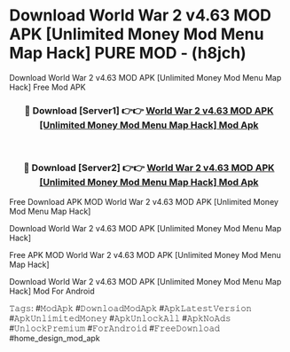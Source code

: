 # Download World War 2 v4.63 MOD APK [Unlimited Money Mod Menu Map Hack] PURE MOD - (h8jch)
Download World War 2 v4.63 MOD APK [Unlimited Money Mod Menu Map Hack] Free Mod APK

<div align="center">
<h3>🔴 Download [Server1] 👉👉 <a href="https://apk-comot.site?title=World_War_2_v4.63_MOD_APK_[Unlimited_Money_Mod_Menu_Map_Hack]">World War 2 v4.63 MOD APK [Unlimited Money Mod Menu Map Hack] Mod Apk</a></h3><br>

<h3>🔴 Download [Server2] 👉👉 <a href="https://apk-comot.site?title=World_War_2_v4.63_MOD_APK_[Unlimited_Money_Mod_Menu_Map_Hack]">World War 2 v4.63 MOD APK [Unlimited Money Mod Menu Map Hack] Mod Apk</a></h3>
</div>


Free Download APK MOD World War 2 v4.63 MOD APK [Unlimited Money Mod Menu Map Hack]

Download World War 2 v4.63 MOD APK [Unlimited Money Mod Menu Map Hack] 

Free APK MOD World War 2 v4.63 MOD APK [Unlimited Money Mod Menu Map Hack] 

Download World War 2 v4.63 MOD APK [Unlimited Money Mod Menu Map Hack] Mod For Android

𝚃𝚊𝚐𝚜: #𝙼𝚘𝚍𝙰𝚙𝚔 #𝙳𝚘𝚠𝚗𝚕𝚘𝚊𝚍𝙼𝚘𝚍𝙰𝚙𝚔 #𝙰𝚙𝚔𝙻𝚊𝚝𝚎𝚜𝚝𝚅𝚎𝚛𝚜𝚒𝚘𝚗 #𝙰𝚙𝚔𝚄𝚗𝚕𝚒𝚖𝚒𝚝𝚎𝚍𝙼𝚘𝚗𝚎𝚢 #𝙰𝚙𝚔𝚄𝚗𝚕𝚘𝚌𝚔𝙰𝚕𝚕 #𝙰𝚙𝚔𝙽𝚘𝙰𝚍𝚜 #𝚄𝚗𝚕𝚘𝚌𝚔𝙿𝚛𝚎𝚖𝚒𝚞𝚖 #𝙵𝚘𝚛𝙰𝚗𝚍𝚛𝚘𝚒𝚍 #𝙵𝚛𝚎𝚎𝙳𝚘𝚠𝚗𝚕𝚘𝚊𝚍 #home_design_mod_apk